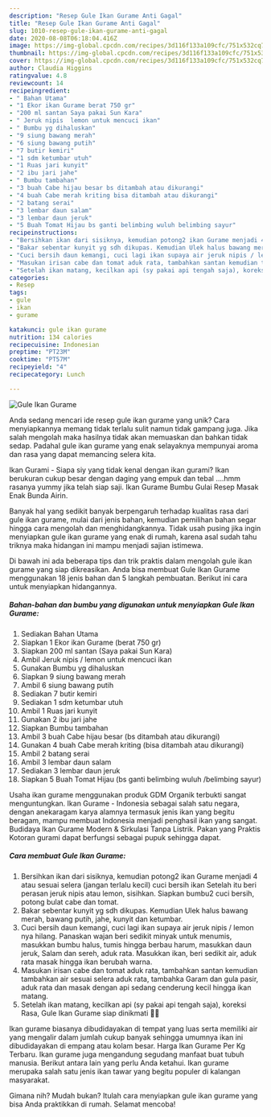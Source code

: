 ```yaml
---
description: "Resep Gule Ikan Gurame Anti Gagal"
title: "Resep Gule Ikan Gurame Anti Gagal"
slug: 1010-resep-gule-ikan-gurame-anti-gagal
date: 2020-08-08T06:18:04.416Z
image: https://img-global.cpcdn.com/recipes/3d116f133a109cfc/751x532cq70/gule-ikan-gurame-foto-resep-utama.jpg
thumbnail: https://img-global.cpcdn.com/recipes/3d116f133a109cfc/751x532cq70/gule-ikan-gurame-foto-resep-utama.jpg
cover: https://img-global.cpcdn.com/recipes/3d116f133a109cfc/751x532cq70/gule-ikan-gurame-foto-resep-utama.jpg
author: Claudia Higgins
ratingvalue: 4.8
reviewcount: 14
recipeingredient:
- " Bahan Utama"
- "1 Ekor ikan Gurame berat 750 gr"
- "200 ml santan Saya pakai Sun Kara"
- " Jeruk nipis  lemon untuk mencuci ikan"
- " Bumbu yg dihaluskan"
- "9 siung bawang merah"
- "6 siung bawang putih"
- "7 butir kemiri"
- "1 sdm ketumbar utuh"
- "1 Ruas jari kunyit"
- "2 ibu jari jahe"
- " Bumbu tambahan"
- "3 buah Cabe hijau besar bs ditambah atau dikurangi"
- "4 buah Cabe merah kriting bisa ditambah atau dikurangi"
- "2 batang serai"
- "3 lembar daun salam"
- "3 lembar daun jeruk"
- "5 Buah Tomat Hijau bs ganti belimbing wuluh belimbing sayur"
recipeinstructions:
- "Bersihkan ikan dari sisiknya, kemudian potong2 ikan Gurame menjadi 4 atau sesuai selera (jangan terlalu kecil) cuci bersih ikan Setelah itu beri perasan jeruk nipis atau lemon, sisihkan. Siapkan bumbu2 cuci bersih, potong bulat cabe dan tomat."
- "Bakar sebentar kunyit yg sdh dikupas. Kemudian Ulek halus bawang merah, bawang putih, jahe, kunyit dan ketumbar."
- "Cuci bersih daun kemangi, cuci lagi ikan supaya air jeruk nipis / lemon nya hilang. Panaskan wajan beri sedikit minyak untuk menumis, masukkan bumbu halus, tumis hingga berbau harum, masukkan daun jeruk, Salam dan sereh, aduk rata. Masukkan ikan, beri sedikit air, aduk rata masak hingga ikan berubah warna."
- "Masukan irisan cabe dan tomat aduk rata, tambahkan santan kemudian tambahkan air sesuai selera aduk rata, tambahka Garam dan gula pasir, aduk rata dan masak dengan api sedang cenderung kecil hingga ikan matang."
- "Setelah ikan matang, kecilkan api (sy pakai api tengah saja), koreksi Rasa, Gule Ikan Gurame siap dinikmati 🤤😉"
categories:
- Resep
tags:
- gule
- ikan
- gurame

katakunci: gule ikan gurame 
nutrition: 134 calories
recipecuisine: Indonesian
preptime: "PT23M"
cooktime: "PT57M"
recipeyield: "4"
recipecategory: Lunch

---
```



![Gule Ikan Gurame](https://img-global.cpcdn.com/recipes/3d116f133a109cfc/751x532cq70/gule-ikan-gurame-foto-resep-utama.jpg)

Anda sedang mencari ide resep gule ikan gurame yang unik? Cara menyiapkannya memang tidak terlalu sulit namun tidak gampang juga. Jika salah mengolah maka hasilnya tidak akan memuaskan dan bahkan tidak sedap. Padahal gule ikan gurame yang enak selayaknya mempunyai aroma dan rasa yang dapat memancing selera kita.

Ikan Gurami - Siapa siy yang tidak kenal dengan ikan gurami? Ikan berukuran cukup besar dengan daging yang empuk dan tebal ….hmm rasanya yummy jika telah siap saji. Ikan Gurame Bumbu Gulai Resep Masak Enak Bunda Airin.

Banyak hal yang sedikit banyak berpengaruh terhadap kualitas rasa dari gule ikan gurame, mulai dari jenis bahan, kemudian pemilihan bahan segar hingga cara mengolah dan menghidangkannya. Tidak usah pusing jika ingin menyiapkan gule ikan gurame yang enak di rumah, karena asal sudah tahu triknya maka hidangan ini mampu menjadi sajian istimewa.


Di bawah ini ada beberapa tips dan trik praktis dalam mengolah gule ikan gurame yang siap dikreasikan. Anda bisa membuat Gule Ikan Gurame menggunakan 18 jenis bahan dan 5 langkah pembuatan. Berikut ini cara untuk menyiapkan hidangannya.

<!--inarticleads1-->

##### Bahan-bahan dan bumbu yang digunakan untuk menyiapkan Gule Ikan Gurame:

1. Sediakan  Bahan Utama
1. Siapkan 1 Ekor ikan Gurame (berat 750 gr)
1. Siapkan 200 ml santan (Saya pakai Sun Kara)
1. Ambil  Jeruk nipis / lemon untuk mencuci ikan
1. Gunakan  Bumbu yg dihaluskan
1. Siapkan 9 siung bawang merah
1. Ambil 6 siung bawang putih
1. Sediakan 7 butir kemiri
1. Sediakan 1 sdm ketumbar utuh
1. Ambil 1 Ruas jari kunyit
1. Gunakan 2 ibu jari jahe
1. Siapkan  Bumbu tambahan
1. Ambil 3 buah Cabe hijau besar (bs ditambah atau dikurangi)
1. Gunakan 4 buah Cabe merah kriting (bisa ditambah atau dikurangi)
1. Ambil 2 batang serai
1. Ambil 3 lembar daun salam
1. Sediakan 3 lembar daun jeruk
1. Siapkan 5 Buah Tomat Hijau (bs ganti belimbing wuluh /belimbing sayur)


Usaha ikan gurame menggunakan produk GDM Organik terbukti sangat menguntungkan. Ikan Gurame - Indonesia sebagai salah satu negara, dengan anekaragam karya alamnya termasuk jenis ikan yang begitu beragam, mampu membuat Indonesia menjadi penghasil ikan yang sangat. Budidaya Ikan Gurame Modern &amp; Sirkulasi Tanpa Listrik. Pakan yang Praktis Kotoran gurami dapat berfungsi sebagai pupuk sehingga dapat. 

<!--inarticleads2-->

##### Cara membuat Gule Ikan Gurame:

1. Bersihkan ikan dari sisiknya, kemudian potong2 ikan Gurame menjadi 4 atau sesuai selera (jangan terlalu kecil) cuci bersih ikan Setelah itu beri perasan jeruk nipis atau lemon, sisihkan. Siapkan bumbu2 cuci bersih, potong bulat cabe dan tomat.
1. Bakar sebentar kunyit yg sdh dikupas. Kemudian Ulek halus bawang merah, bawang putih, jahe, kunyit dan ketumbar.
1. Cuci bersih daun kemangi, cuci lagi ikan supaya air jeruk nipis / lemon nya hilang. Panaskan wajan beri sedikit minyak untuk menumis, masukkan bumbu halus, tumis hingga berbau harum, masukkan daun jeruk, Salam dan sereh, aduk rata. Masukkan ikan, beri sedikit air, aduk rata masak hingga ikan berubah warna.
1. Masukan irisan cabe dan tomat aduk rata, tambahkan santan kemudian tambahkan air sesuai selera aduk rata, tambahka Garam dan gula pasir, aduk rata dan masak dengan api sedang cenderung kecil hingga ikan matang.
1. Setelah ikan matang, kecilkan api (sy pakai api tengah saja), koreksi Rasa, Gule Ikan Gurame siap dinikmati 🤤😉


Ikan gurame biasanya dibudidayakan di tempat yang luas serta memiliki air yang mengalir dalam jumlah cukup banyak sehingga umumnya ikan ini dibudidayakan di empang atau kolam besar. Harga Ikan Gurame Per Kg Terbaru. Ikan gurame juga mengandung segudang manfaat buat tubuh manusia. Berikut antara lain yang perlu Anda ketahui. Ikan gurame merupaka salah satu jenis ikan tawar yang begitu populer di kalangan masyarakat. 

Gimana nih? Mudah bukan? Itulah cara menyiapkan gule ikan gurame yang bisa Anda praktikkan di rumah. Selamat mencoba!
